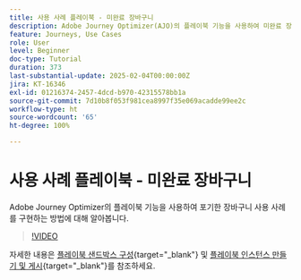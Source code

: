 ```yaml
---
title: 사용 사례 플레이북 - 미완료 장바구니
description: Adobe Journey Optimizer(AJO)의 플레이북 기능을 사용하여 미완료 장바구니 사용 사례를 구현하는 방법을 알아봅니다.
feature: Journeys, Use Cases
role: User
level: Beginner
doc-type: Tutorial
duration: 373
last-substantial-update: 2025-02-04T00:00:00Z
jira: KT-16346
exl-id: 01216374-2457-4dcd-b970-42315578bb1a
source-git-commit: 7d10b8f053f981cea8997f35e069acadde99ee2c
workflow-type: ht
source-wordcount: '65'
ht-degree: 100%

---
```


# 사용 사례 플레이북 - 미완료 장바구니

Adobe Journey Optimizer의 플레이북 기능을 사용하여 포기한 장바구니 사용 사례를 구현하는 방법에 대해 알아봅니다.

>[!VIDEO](https://video.tv.adobe.com/v/3443964/?learn=on&enablevpops)

자세한 내용은 [플레이북 샌드박스 구성](https://experienceleague.adobe.com/ko/docs/platform-learn/tutorials/use-case-playbooks/configure-a-playbook-sandbox){target="_blank"} 및 [플레이북 인스턴스 만들기 및 게시](https://experienceleague.adobe.com/ko/docs/platform-learn/tutorials/use-case-playbooks/create-and-publish-a-playbook-instance){target="_blank"}를 참조하세요.
